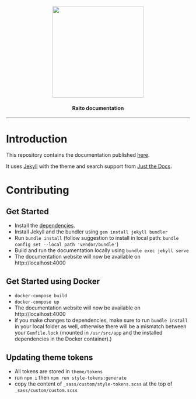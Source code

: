 <h1 align="center">
  <picture>
    <source media="(prefers-color-scheme: dark)" srcset="https://github.com/raito-io/raito-io.github.io/raw/master/assets/images/logo-vertical-dark%402x.png">
    <img height="250px" src="https://github.com/raito-io/raito-io.github.io/raw/master/assets/images/logo-vertical%402x.png">
  </picture>
</h1>

<h4 align="center">
  Raito documentation
</h4>

<hr/>

# Introduction

This repository contains the documentation published [here](https://docs.raito.io).

It uses [Jekyll](https://jekyllrb.com/docs/) with the theme and search support from [Just the Docs](https://just-the-docs.github.io/just-the-docs/).

# Contributing

## Get Started

- Install the [dependencies](https://jekyllrb.com/docs/installation/).
- Install Jekyll and the bundler using `gem install jekyll bundler`
- Run `bundle install` (follow suggestion to install in local path: `bundle config set --local path 'vendor/bundle'`)
- Build and run the documentation locally using `bundle exec jekyll serve`
- The documentation website will now be available on http://localhost:4000

## Get Started using Docker

- `docker-compose build`
- `docker-compose up`
- The documentation website will now be available on http://localhost:4000
- if you make changes to dependencies, make sure to run `bundle install` in your local folder as well, otherwise there will be a mismatch between your `Gemfile.lock` (mounted in `/usr/src/app` and the installed dependencies in the Docker container).)

## Updating theme tokens

- All tokens are stored in `theme/tokens`
- run `npm i` then `npm run style-tokens:generate`
- copy the content of `_sass/custom/style-tokens.scss` at the top of `_sass/custom/custom.scss`
